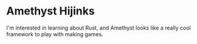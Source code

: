 # Amethyst Hijinks

I'm interested in learning about Rust, and Amethyst looks like a really cool framework to play with making games. 